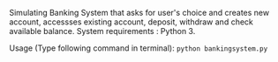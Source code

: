 Simulating Banking System that asks for user's choice and creates new account, accessses existing account, deposit, withdraw and check available balance.
System requirements : Python 3.

Usage (Type following command in terminal):
``` python bankingsystem.py ```
